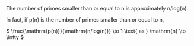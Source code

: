 The number of primes smaller than or equal to n is approximately
n/log(n).

In fact, if p(n) is the number of primes smaller than or equal to n,

$ \frac{\mathrm{p(n)}}{\mathrm{n/log(n)}} \to 1 \text{   as }  \mathrm{n} \to \infty $
